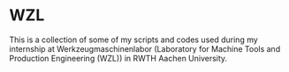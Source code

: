 # WZL

This is a collection of some of my scripts and codes used during my internship at Werkzeugmaschinenlabor (Laboratory for Machine Tools and Production Engineering (WZL)) in RWTH Aachen University. 
